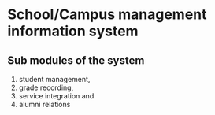 # School/Campus management information system
## Sub modules of the system
1.  student management,
2.  grade recording,
3.  service integration and
4.  alumni relations
